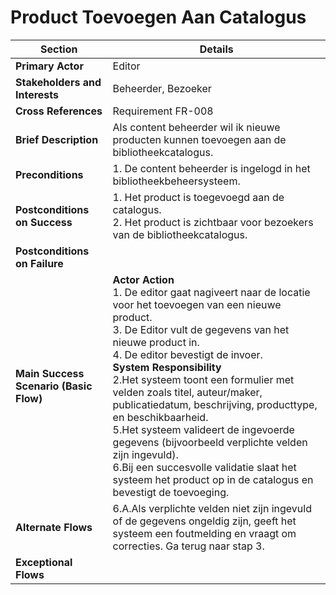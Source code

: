 # Product Toevoegen Aan Catalogus
<table>
    <thead>
        <tr>
            <th><strong>Section</strong></th>
            <th><strong>Details</strong></th>
        </tr>
    </thead>
    <tbody>
        <tr>
            <td><strong>Primary Actor</strong></td>
            <td>Editor</td>
        </tr>
        <tr>
            <td><strong>Stakeholders and Interests</strong></td>
            <td>Beheerder, Bezoeker</td>
        </tr>
        <tr>
            <td><strong>Cross References</strong></td>
            <td>Requirement FR-008</td>
        </tr>
        <tr>
            <td><strong>Brief Description</strong></td>
            <td>Als content beheerder wil ik nieuwe producten kunnen toevoegen aan de bibliotheekcatalogus.</td>
        </tr>
        <tr>
            <td><strong>Preconditions</strong></td>
            <td>1. De content beheerder is ingelogd in het bibliotheekbeheersysteem.</td>
        </tr>
        <tr>
            <td><strong>Postconditions on Success</strong></td>
            <td>1. Het product is toegevoegd aan de catalogus.<br>2. Het product is zichtbaar voor bezoekers van de bibliotheekcatalogus.</td>
        </tr>
        <tr>
            <td><strong>Postconditions on Failure</strong></td>
            <td></td>
        </tr>
        <tr>
            <td><strong>Main Success Scenario (Basic Flow)</strong></td>
            <td><strong>Actor Action</strong><br>1. De editor gaat nagiveert naar de locatie voor het toevoegen van een nieuwe product. <br> 3. De Editor vult de gegevens van het nieuwe product in. <br> 4. De editor bevestigt de invoer.<br> <strong>System Responsibility</strong><br>2.Het systeem toont een formulier met velden zoals titel, auteur/maker, publicatiedatum, beschrijving, producttype, en beschikbaarheid.<br> 5.Het systeem valideert de ingevoerde gegevens (bijvoorbeeld verplichte velden zijn ingevuld). <br> 6.Bij een succesvolle validatie slaat het systeem het product op in de catalogus en bevestigt de toevoeging.</td>
        </tr>
        <tr>
            <td><strong>Alternate Flows</strong></td>
            <td>6.A.Als verplichte velden niet zijn ingevuld of de gegevens ongeldig zijn, geeft het systeem een foutmelding en vraagt om correcties. Ga terug naar stap 3.</td>
        </tr>
            <tr>
            <td><strong>Exceptional Flows</strong></td>
        </tr>
    </tbody>
</table>
